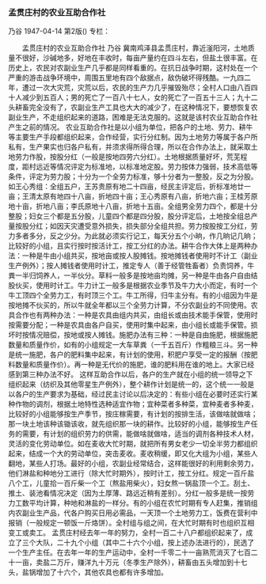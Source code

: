 ### 孟贯庄村的农业互助合作社
乃谷
1947-04-14
第2版()
专栏：

　　孟贯庄村的农业互助合作社
    乃谷
    冀南鸡泽县孟贯庄村，靠近滏阳河，土地质量不很好，沙碱地多，好地在丰收时，每亩产量约在四斗左右，但盐土很丰富。在历史上，农民对农副业生产几乎都是同样看重的。在抗日战争时期，这村处在一个严重的游击战争环境中，周围五里地有四个敌据点，敌伪破坏得残酷。一九四二年，遭过一次大灾荒，灾荒以后，农民的生产力几乎摧毁殆尽；全村人口由八百四十人减少到五百人；男的死亡了一百八十七人，女的死亡了一百五十三人；九十二头耕畜完全没有了，农副业生产工具也大大的减少了，在这种情况下，要想恢复农副业生产，不走组织起来的道路，困难是无法克服的。这就是该村农业互助合作社产生之前的情况。
    农业互助合作社是以小组为单位，把各户的土地、劳力、耕牛等主要生产手段都组织起来，合作经营，实行分红制。因为土地劳力等属于各户所私有，生产果实也归各户私有，并须求得所得合理，所以在合作办法上，就采取土地劳力作股，按股分红（一般是按地四劳六分红）。土地根据质量好坏，荒芜程度，距村远近等情况评定为标准地，以标准地定股。劳力按体力强弱，技术高低等条件，评定为劳力股；十分为一个全劳力标准，够十分者为一整股，反之为分股。如王心秀组：全组五户，王苏贵原有地二十四亩，经民主评定后，折标准地廿一亩；王清太原有地四十八亩，折地四十亩；王心秀原有八亩，折地六亩；王桂芳原地十亩，折地八亩；李氏原地十八亩，折地十五亩。全组男全劳力四个，都是十分整股；妇女三个都是五分股，儿童四个都是四分股，股分评定后，土地按全组总产量按股分红；如因天灾遭受意外损失，损失部分全组共担。劳力按股按工分红，劳力多者多分，反之少分。为此就必须实行记工，每天分五个小晌，作几晌记几晌；比较好的小组，且实行按时按活计工，按工分红的办法。耕牛合作大体上是两种办法：一种是牛由小组共买，按地亩或按人股摊钱。按地摊钱者使用时不计工（副业生产例外）；按人摊钱者使用时计工，推定专人（善于经管牲畜者）负责饲养，牛粪一半归饲养人，一半伙分。草料一般多是按地亩均摊，另一种是牛由各户自由结股伙买，使用时计工。牛力计工一般多是根据农业季节及牛力大小而定，有时一个牛工顶四个全劳力工，有时顶三个工。牛工所得，归牛主分有。有的小组因为牛是按地摊不伙买的，所以牛就全年都以三个全劳力计算，不分农副业的不同使用。农具合作也有两种办法：一种是农具由组内共买，由组长或由技术能手保管，使用时按需要分配；一种是农具由各户自买，使用时集中起来，由小组长或能手保管。损坏时按情况赔偿，按地或按人摊钱。施肥办法有三种：一种是自由施肥，根据施肥数量和质量作价，如有的小组规定一大车草粪（一千五百斤）作粗粮三斗。另一种是统一施肥，各户的肥料集中起来，有计划的使用，积肥户享受一定的报酬（按肥料数量和质量作价）。再一种是无代价的施肥，谁的肥料用在谁的地上。大家已经感到第三种办法不好。
    这样互助合作以后，各户的生产就在小组的统一领导之下组织起来（纺织及其他零星生产例外），整个耕作计划是统一的，这个统一一般是以各户的生产要求为基础，经过民主讨论以后决定的：有些小组在必要时还实行某种作物的调剂，根据土地特性选种适宜作物；宜种菜者多种菜，宜种麦者多种麦，比较好的小组能够按生产季节，按庄稼需要，有计划的按排生活，该做啥就做啥；那一块土地该种该锄该收，就先组织那一块的耕作。比较好的小组，能够按生产任务的需要，有计划的组织劳力的供需，能做啥就做啥，适当的调剂各种技术人材，灵活的变化劳动单位。如在麦收大忙时期，就把所有男女老少一切全半劳力都组织起来，结成一个大的劳动单位，突击麦收。麦收稍缓，即又化大组为小组，某些人翻地，某些人打场。最好的小组，农副业经常结合，这样能很好的利用剩余劳力，他们淋盐和种地分工进行（除大忙时期外），按时计工，按工分红。规定一百斤盐八个工，儿童拾一百斤柴一个工（熬盐用柴火），妇女熬一锅盐顶一个工。刮土、推土、装池看情况决定（因为土厚薄、路远近稍有差别）。分红一般多是统一按劳力工数平均计算，种地和淋盐的一样分。有的小组在农忙时期有专人赶集，推销组内农副业生产品，代各户购买日用必需品，一天顶一个土地劳力工，饭费在营利中报销（一般规定一顿饭一斤烙饼）。全村组与组之间，在大忙时期有时也组织互相变工或卖工。
    孟贯庄村经去年一年的努力，全村一百二十八户都组织起来了，成立了三个大队，二十九个小组（其中二十六个小组，按上述办法进行的），民选了一个生产主任。在去年一年的生产运动中，全村一千零二十一亩熟荒消灭了七百二十一亩，卖盐二万斤，赚洋九十万元（冬季生产除外），耕畜由五头增加到十七头，盐锅增加了十六个，其他农具也都有许多增加。
